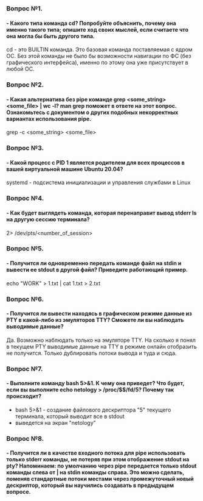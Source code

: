 ### Вопрос №1. 
#### - Какого типа команда cd? Попробуйте объяснить, почему она именно такого типа; опишите ход своих мыслей, если считаете что она могла бы быть другого типа.

cd - это BUILTIN команда. Это базовая команда поставляемая с ядром ОС. Без этой команды не было бы возможности навигации по ФС (без графического интерфейса), именно по этому она уже присутствует в любой ОС.

### Вопрос №2. 
#### - Какая альтернатива без pipe команде grep <some_string> <some_file> | wc -l? man grep поможет в ответе на этот вопрос. Ознакомьтесь с документом о других подобных некорректных вариантах использования pipe.

grep -c <some_string> <some_file>

### Вопрос №3. 
#### - Какой процесс с PID 1 является родителем для всех процессов в вашей виртуальной машине Ubuntu 20.04?

systemd - подсистема инициализации и управления службами в Linux

### Вопрос №4. 
#### - Как будет выглядеть команда, которая перенаправит вывод stderr ls на другую сессию терминала?

2> /dev/pts/<number_of_session>

### Вопрос №5. 
#### - Получится ли одновременно передать команде файл на stdin и вывести ее stdout в другой файл? Приведите работающий пример.

echo "WORK" > 1.txt | cat 1.txt > 2.txt

### Вопрос №6.  
#### - Получится ли вывести находясь в графическом режиме данные из PTY в какой-либо из эмуляторов TTY? Сможете ли вы наблюдать выводимые данные?

Да. Возможно наблюдать только на эмуляторе TTY. На сколько я понял в текущем PTY выводимые данные на TTY в режиме онлайн отобразить не получится. Только дублировать потоки вывода и туда и сюда.

### Вопрос №7.
#### - Выполните команду bash 5>&1. К чему она приведет? Что будет, если вы выполните echo netology > /proc/$$/fd/5? Почему так происходит?
- bash 5>&1 - создание файлового дескриптора "5" текущего терминала, который выводит все в stdout
- выведется на экран "netology"

### Вопрос №8.  
#### - Получится ли в качестве входного потока для pipe использовать только stderr команды, не потеряв при этом отображение stdout на pty? Напоминаем: по умолчанию через pipe передается только stdout команды слева от | на stdin команды справа. Это можно сделать, поменяв стандартные потоки местами через промежуточный новый дескриптор, который вы научились создавать в предыдущем вопросе.




